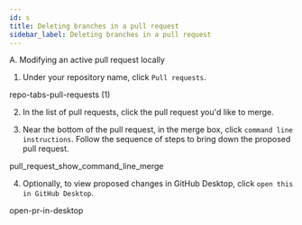 ```yaml
---
id: s
title: Deleting branches in a pull request
sidebar_label: Deleting branches in a pull request
---
```


A. Modifying an active pull request locally

1. Under your repository name, click  `Pull requests`.

repo-tabs-pull-requests (1)

2. In the list of pull requests, click the pull request you'd like to merge.

3. Near the bottom of the pull request, in the merge box, click `command line instructions`. Follow the sequence of steps to bring down the proposed pull request.

pull_request_show_command_line_merge

4. Optionally, to view proposed changes in GitHub Desktop, click `open this in GitHub Desktop`.

open-pr-in-desktop
